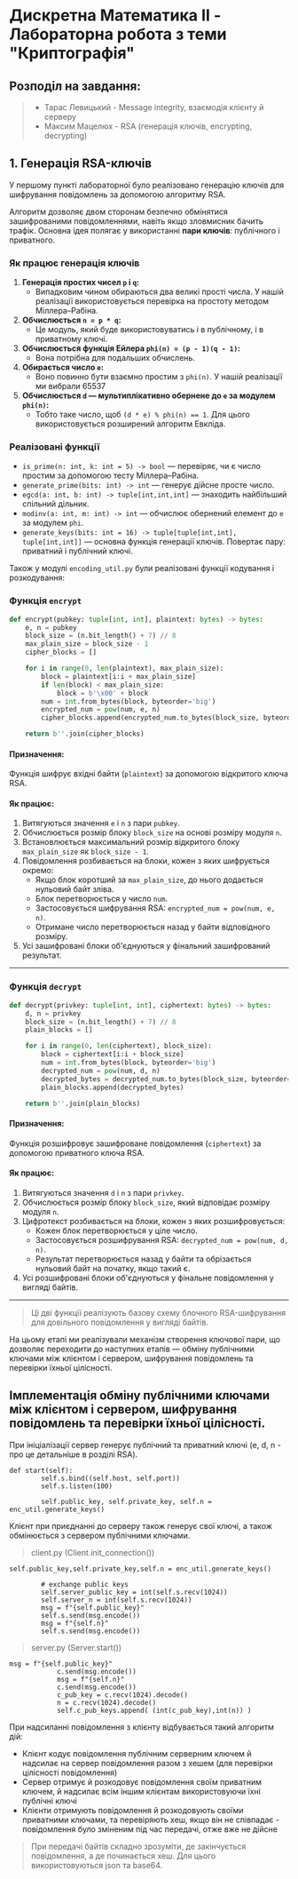 # Дискретна Математика II - Лабораторна робота з теми "Криптографія"
## Розподіл на завдання:
> - Тарас Левицький - Message integrity, взаємодія клієнту й серверу
> - Максим Мацелюх - RSA (генерація ключів, encrypting, decrypting)

## 1. Генерація RSA-ключів

У першому пункті лабораторної було реалізовано генерацію ключів для шифрування повідомлень за допомогою алгоритму RSA.

Алгоритм дозволяє двом сторонам безпечно обмінятися зашифрованими повідомленнями, навіть якщо зловмисник бачить трафік. Основна ідея полягає у використанні **пари ключів**: публічного і приватного.

### Як працює генерація ключів

1. **Генерація простих чисел `p` і `q`:**
   - Випадковим чином обираються два великі прості числа. У нашій реалізації використовується перевірка на простоту методом Міллера–Рабіна.
2. **Обчислюється `n = p * q`:**
   - Це модуль, який буде використовуватись і в публічному, і в приватному ключі.
3. **Обчислюється функція Ейлера `phi(n) = (p - 1)(q - 1)`:**
   - Вона потрібна для подальших обчислень.
4. **Обирається число `e`:**
   - Воно повинно бути взаємно простим з `phi(n)`. У нашій реалізації ми вибрали 65537
5. **Обчислюється `d` — мультиплікативно обернене до `e` за модулем `phi(n)`:**
   - Тобто таке число, щоб `(d * e) % phi(n) == 1`. Для цього використовується розширений алгоритм Евкліда.

### Реалізовані функції

- `is_prime(n: int, k: int = 5) -> bool` — перевіряє, чи є число простим за допомогою тесту Міллера–Рабіна.
- `generate_prime(bits: int) -> int` — генерує дійсне просте число.
- `egcd(a: int, b: int) -> tuple[int,int,int]` — знаходить найбільший спільний дільник.
- `modinv(a: int, m: int) -> int` — обчислює обернений елемент до `e` за модулем `phi`.
- `generate_keys(bits: int = 16) -> tuple[tuple[int,int], tuple[int,int]]` — основна функція генерації ключів. Повертає пару: приватний і публічний ключі.

Також у модулі `encoding_util.py` були реалізовані функції кодування і розкодування:

### Функція `encrypt`

```python
def encrypt(pubkey: tuple[int, int], plaintext: bytes) -> bytes:
    e, n = pubkey
    block_size = (n.bit_length() + 7) // 8
    max_plain_size = block_size - 1
    cipher_blocks = []

    for i in range(0, len(plaintext), max_plain_size):
        block = plaintext[i:i + max_plain_size]
        if len(block) < max_plain_size:
            block = b'\x00' + block
        num = int.from_bytes(block, byteorder='big')
        encrypted_num = pow(num, e, n)
        cipher_blocks.append(encrypted_num.to_bytes(block_size, byteorder='big'))

    return b''.join(cipher_blocks)
```

#### Призначення:
Функція шифрує вхідні байти (`plaintext`) за допомогою відкритого ключа RSA.

#### Як працює:
1. Витягуються значення `e` і `n` з пари `pubkey`.
2. Обчислюється розмір блоку `block_size` на основі розміру модуля `n`.
3. Встановлюється максимальний розмір відкритого блоку `max_plain_size` як `block_size - 1`.
4. Повідомлення розбивається на блоки, кожен з яких шифрується окремо:
   - Якщо блок коротший за `max_plain_size`, до нього додається нульовий байт зліва.
   - Блок перетворюється у число `num`.
   - Застосовується шифрування RSA: `encrypted_num = pow(num, e, n)`.
   - Отримане число перетворюється назад у байти відповідного розміру.
5. Усі зашифровані блоки об'єднуються у фінальний зашифрований результат.

---

### Функція `decrypt`

```python
def decrypt(privkey: tuple[int, int], ciphertext: bytes) -> bytes:
    d, n = privkey
    block_size = (n.bit_length() + 7) // 8
    plain_blocks = []

    for i in range(0, len(ciphertext), block_size):
        block = ciphertext[i:i + block_size]
        num = int.from_bytes(block, byteorder='big')
        decrypted_num = pow(num, d, n)
        decrypted_bytes = decrypted_num.to_bytes(block_size, byteorder='big').lstrip(b'\x00')
        plain_blocks.append(decrypted_bytes)

    return b''.join(plain_blocks)
```

#### Призначення:
Функція розшифровує зашифроване повідомлення (`ciphertext`) за допомогою приватного ключа RSA.

#### Як працює:
1. Витягуються значення `d` і `n` з пари `privkey`.
2. Обчислюється розмір блоку `block_size`, який відповідає розміру модуля `n`.
3. Цифротекст розбивається на блоки, кожен з яких розшифровується:
   - Кожен блок перетворюється у ціле число.
   - Застосовується розшифрування RSA: `decrypted_num = pow(num, d, n)`.
   - Результат перетворюється назад у байти та обрізається нульовий байт на початку, якщо такий є.
4. Усі розшифровані блоки об'єднуються у фінальне повідомлення у вигляді байтів.

---

> Ці дві функції реалізують базову схему блочного RSA-шифрування для довільного повідомлення у вигляді байтів.


На цьому етапі ми реалізували механізм створення ключової пари, що дозволяє переходити до наступних етапів — обміну публічними ключами між клієнтом і сервером, шифрування повідомлень та перевірки їхньої цілісності.

## Імплементація обміну публічними ключами між клієнтом і сервером, шифрування повідомлень та перевірки їхньої цілісності.

При ініціалізації сервер генерує публічний та приватний ключі (e, d, n - про це детальніше в розділі RSA). 
```
def start(self):
        self.s.bind((self.host, self.port))
        self.s.listen(100)

        self.public_key, self.private_key, self.n = enc_util.generate_keys()
```
Клієнт при приєднанні до серверу також генерує свої ключі, а також обмінюється з сервером публічними ключами.
>client.py (Client.init_connection())
```
self.public_key,self.private_key,self.n = enc_util.generate_keys()

        # exchange public keys
        self.server_public_key = int(self.s.recv(1024))
        self.server_n = int(self.s.recv(1024))
        msg = f"{self.public_key}"
        self.s.send(msg.encode())
        msg = f"{self.n}"
        self.s.send(msg.encode())
```
>server.py (Server.start())
```
msg = f"{self.public_key}"
            c.send(msg.encode())
            msg = f"{self.n}"
            c.send(msg.encode())
            c_pub_key = c.recv(1024).decode()
            n = c.recv(1024).decode()
            self.c_pub_keys.append( (int(c_pub_key),int(n)) )
```
При надсиланні повідомлення з клієнту відбувається такий алгоритм дій:
- Клієнт кодує повідомлення публічним серверним ключем й надсилає на сервер повідомлення разом з хешем (для перевірки цілісності повідомлення)
- Сервер отримує й розкодовує повідомлення своїм приватним ключем, й надсилає всім іншим клієнтам використовуючи їхні публічні ключі
- Клієнти отримують повідомлення й розкодовують своїми приватними ключами, та перевіряють хеш, якщо він не співпадає - повідомлення було зміненим під час передачі, отже вже не дійсне
> При передачі байтів складно зрозуміти, де закінчується повідомлення, а де починається хеш. Для цього використовуються json та base64.
